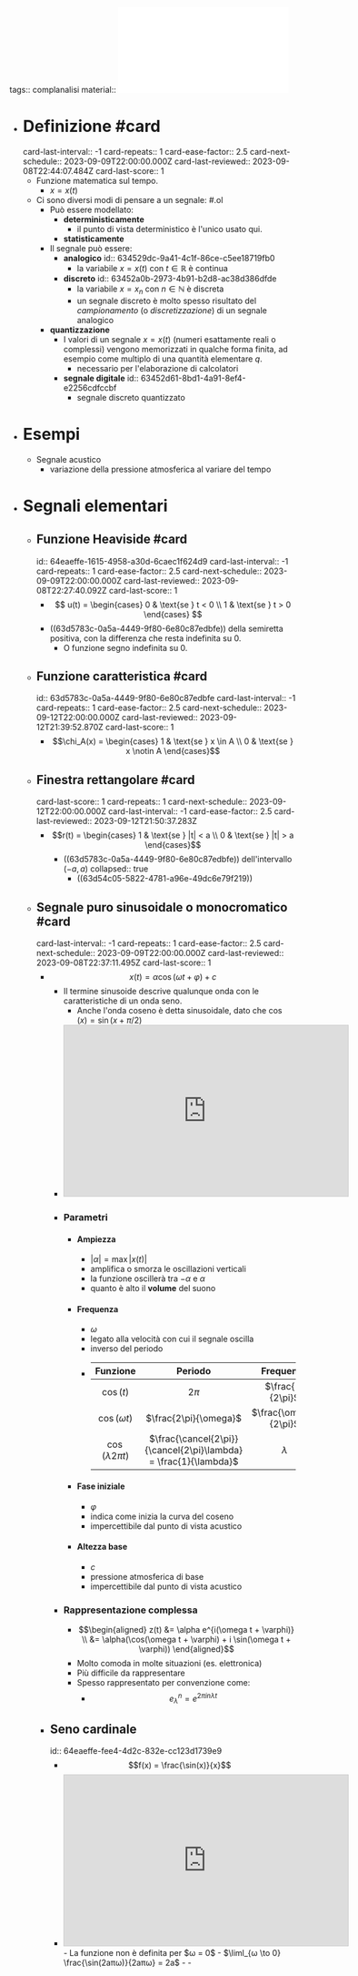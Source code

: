 tags:: complanalisi
material::  ![GasquetWitomski.pdf](../assets/GasquetWitomski_1665475774594_0.pdf)

- # Definizione #card
  card-last-interval:: -1
  card-repeats:: 1
  card-ease-factor:: 2.5
  card-next-schedule:: 2023-09-09T22:00:00.000Z
  card-last-reviewed:: 2023-09-08T22:44:07.484Z
  card-last-score:: 1
	- Funzione matematica sul tempo.
		- $x = x(t)$
	- Ci sono diversi modi di pensare a un segnale: #.ol
		- Può essere modellato:
			- **deterministicamente**
				- il punto di vista deterministico è l'unico usato qui.
			- **statisticamente**
		- Il segnale può essere:
			- **analogico**
			  id:: 634529dc-9a41-4c1f-86ce-c5ee18719fb0
				- la variabile $x = x(t)$ con $t \in \mathbb{R}$ è continua
			- **discreto**
			  id:: 63452a0b-2973-4b91-b2d8-ac38d386dfde
				- la variabile $x = x_n$ con $n \in \mathbb{N}$ è discreta
				- un segnale discreto è molto spesso risultato del *campionamento* (o *discretizzazione*) di un segnale analogico
		- **quantizzazione**
			- I valori di un segnale $x = x(t)$ (numeri esattamente reali o complessi) vengono memorizzati in qualche forma finita, ad esempio come multiplo di una quantità elementare $q$.
				- necessario per l'elaborazione di calcolatori
			- **segnale digitale**
			  id:: 63452d61-8bd1-4a91-8ef4-e2256cdfccbf
				- segnale discreto quantizzato
- # Esempi
	- Segnale acustico
		- variazione della pressione atmosferica al variare del tempo
- # Segnali elementari
	- ## Funzione Heaviside #card
	  id:: 64eaeffe-1615-4958-a30d-6caec1f624d9
	  card-last-interval:: -1
	  card-repeats:: 1
	  card-ease-factor:: 2.5
	  card-next-schedule:: 2023-09-09T22:00:00.000Z
	  card-last-reviewed:: 2023-09-08T22:27:40.092Z
	  card-last-score:: 1
		- $$
		  u(t) = \begin{cases}
		  0 & \text{se } t < 0 \\
		  1 & \text{se } t > 0
		  \end{cases}
		  $$
		- ((63d5783c-0a5a-4449-9f80-6e80c87edbfe)) della semiretta positiva, con la differenza che resta indefinita su 0.
			- O funzione segno indefinita su 0.
	- ## Funzione caratteristica #card
	  id:: 63d5783c-0a5a-4449-9f80-6e80c87edbfe
	  card-last-interval:: -1
	  card-repeats:: 1
	  card-ease-factor:: 2.5
	  card-next-schedule:: 2023-09-12T22:00:00.000Z
	  card-last-reviewed:: 2023-09-12T21:39:52.870Z
	  card-last-score:: 1
		- $$\chi_A(x) = \begin{cases}
		  1 & \text{se } x \in A \\
		  0 & \text{se } x \notin A
		  \end{cases}$$
	- ## Finestra rettangolare #card
	  card-last-score:: 1
	  card-repeats:: 1
	  card-next-schedule:: 2023-09-12T22:00:00.000Z
	  card-last-interval:: -1
	  card-ease-factor:: 2.5
	  card-last-reviewed:: 2023-09-12T21:50:37.283Z
		- $$r(t) = \begin{cases}
		  1 & \text{se } |t| < a \\
		  0 & \text{se } |t| > a
		  \end{cases}$$
			- ((63d5783c-0a5a-4449-9f80-6e80c87edbfe)) dell'intervallo $(-a, a)$
			  collapsed:: true
				- ((63d54c05-5822-4781-a96e-49dc6e79f219))
	- ## Segnale puro sinusoidale o monocromatico #card
	  card-last-interval:: -1
	  card-repeats:: 1
	  card-ease-factor:: 2.5
	  card-next-schedule:: 2023-09-09T22:00:00.000Z
	  card-last-reviewed:: 2023-09-08T22:37:11.495Z
	  card-last-score:: 1
		- $$x(t) = \alpha \cos(\omega t + \varphi) + c$$
			- Il termine sinusoide descrive qualunque onda con le caratteristiche di un onda seno.
				- Anche l'onda coseno è detta sinusoidale, dato che $\cos(x)=\sin(x+\pi/2)$
			- <iframe src="https://www.desmos.com/calculator/92mvpj2poj?embed" width="500" height="300" style="border: 1px solid #ccc" frameborder=0></iframe>
			- ### Parametri
				- #### Ampiezza
					- $|\alpha| = \max | x(t) |$
					- amplifica o smorza le oscillazioni verticali
					- la funzione oscillerà tra $-\alpha$ e $\alpha$
					- quanto è alto il **volume** del suono
				- #### Frequenza
					- $\omega$
					- legato alla velocità con cui il segnale oscilla
					- inverso del periodo
					- | Funzione | Periodo | Frequenza |
					  |:---:|:---:|:---:|
					  | $\cos(t)$ | $2\pi$ | $\frac{1}{2\pi}$ |
					  | $\cos(\omega t)$ | $\frac{2\pi}{\omega}$ | $\frac{\omega}{2\pi}$ |
					  | $\cos(\lambda 2\pi t)$ | $\frac{\cancel{2\pi}}{\cancel{2\pi}\lambda} = \frac{1}{\lambda}$ | $\lambda$ |
				- #### Fase iniziale
					- $\varphi$
					- indica come inizia la curva del coseno
					- impercettibile dal punto di vista acustico
				- #### Altezza base
					- $c$
					- pressione atmosferica di base
					- impercettibile dal punto di vista acustico
			- ### Rappresentazione complessa
				- $$\begin{aligned}
				  z(t) &= \alpha e^{i(\omega t + \varphi)} \\
				  &= \alpha(\cos(\omega t + \varphi) + i \sin(\omega t + \varphi))
				  \end{aligned}$$
				- Molto comoda in molte situazioni (es. elettronica)
				- Più difficile da rappresentare
				- Spesso rappresentato per convenzione come:
					- $$e_λ^n = e^{2πinλt}$$
		- ## Seno cardinale
		  id:: 64eaeffe-fee4-4d2c-832e-cc123d1739e9
			- $$f(x) = \frac{\sin(x)}{x}$$
			- <iframe src="https://www.desmos.com/calculator/g0cy2uuhrf?embed" width="500" height="300" style="border: 1px solid #ccc" frameborder=0></iframe>
				- La funzione non è definita per $ω = 0$
					- $\liml_{ω \to 0} \frac{\sin(2aπω)}{2aπω} = 2a$
				-
				-
